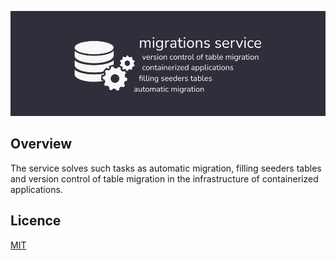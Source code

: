 ![repository logo](./.github/logo.png)

## Overview

The service solves such tasks as automatic migration, filling seeders tables and version control of table migration in the infrastructure of containerized applications.

## Licence

[MIT](https://github.com/Zubogain/sequelize-service/blob/main/LICENSE)
